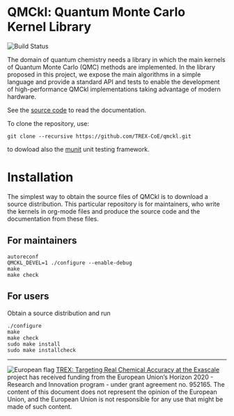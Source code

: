 # QMCkl: Quantum Monte Carlo Kernel Library

![Build Status](https://github.com/TREX-CoE/qmckl/workflows/test-build/badge.svg?branch=main)

The domain of quantum chemistry needs a library in which the main
kernels of Quantum Monte Carlo (QMC) methods are implemented. In the
library proposed in this project, we expose the main algorithms in a
simple language and provide a standard API and tests to enable the
development of high-performance QMCkl implementations taking
advantage of modern hardware.

See the [source code](https://github.com/TREX-CoE/qmckl/tree/main/src)
to read the documentation.


To clone the repository, use:
```
git clone --recursive https://github.com/TREX-CoE/qmckl.git
```
to dowload also the [munit](https://github.com/nemequ/munit) unit testing
framework.


# Installation

The simplest way to obtain the source files of QMCkl is to download a source
distribution. This particular repository is for maintainers, who write the kernels
in org-mode files and produce the source code and the documentation from these files.

## For maintainers

```
autoreconf 
QMCKL_DEVEL=1 ./configure --enable-debug
make
make check
```

## For users

Obtain a source distribution and run

```
./configure 
make
make check
sudo make install
sudo make installcheck
```

------------------------------

![European flag](https://trex-coe.eu/sites/default/files/inline-images/euflag.jpg)
[TREX: Targeting Real Chemical Accuracy at the Exascale](https://trex-coe.eu) project has received funding from the European Union’s Horizon 2020 - Research and Innovation program - under grant agreement no. 952165. The content of this document does not represent the opinion of the European Union, and the European Union is not responsible for any use that might be made of such content.

